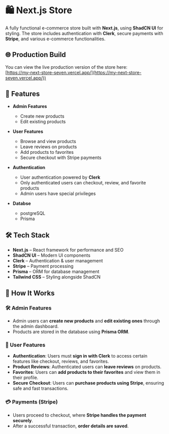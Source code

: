 # 🛍️ Next.js Store

A fully functional e-commerce store built with **Next.js**, using **ShadCN UI** for styling. The store includes authentication with **Clerk**, secure payments with **Stripe**, and various e-commerce functionalities.

## 🌐 Production Build

You can view the live production version of the store here:  
[https://my-next-store-seven.vercel.app/](https://my-next-store-seven.vercel.app/))

## 🚀 Features

- **Admin Features**
  - Create new products
  - Edit existing products

- **User Features**
  - Browse and view products
  - Leave reviews on products
  - Add products to favorites
  - Secure checkout with Stripe payments

- **Authentication**
  - User authentication powered by **Clerk**
  - Only authenticated users can checkout, review, and favorite products
  - Admin users have special privileges
    
- **Databse**
  - postgreSQL
  - Prisma

## 🛠️ Tech Stack

- **Next.js** – React framework for performance and SEO
- **ShadCN UI** – Modern UI components
- **Clerk** – Authentication & user management
- **Stripe** – Payment processing
- **Prisma** – ORM for database management
- **Tailwind CSS** – Styling alongside ShadCN

## 🔎 How It Works

### 🛠 Admin Features
- Admin users can **create new products** and **edit existing ones** through the admin dashboard.  
- Products are stored in the database using **Prisma ORM**.

### 👥 User Features
- **Authentication**: Users must **sign in with Clerk** to access certain features like checkout, reviews, and favorites.  
- **Product Reviews**: Authenticated users can **leave reviews** on products.  
- **Favorites**: Users can **add products to their favorites** and view them in their profile.  
- **Secure Checkout**: Users can **purchase products using Stripe**, ensuring safe and fast transactions.  

### 💳 Payments (Stripe)
- Users proceed to checkout, where **Stripe handles the payment securely**.  
- After a successful transaction, **order details are saved**.  


